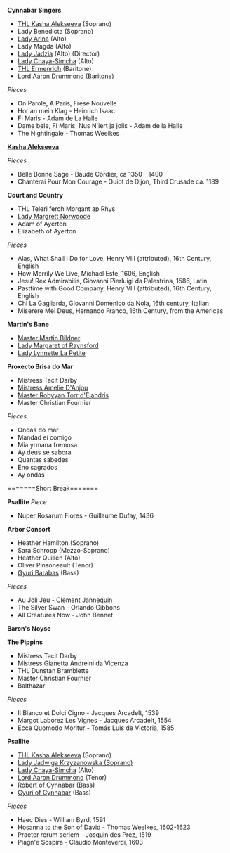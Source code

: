**Cynnabar Singers**

*   [THL Kasha Alekseeva](profile.php?id=262) (Soprano)
*   Lady Benedicta (Soprano)
*   [Lady Arina](profile.php?id=276) (Alto)
*   Lady Magda (Alto)
*   [Lady Jadzia](profile.php?id=2) (Alto) (Director)
*   [Lady Chaya-Simcha](profile.php?id=271) (Alto)
*   [THL Ermenrich](profile.php?id=263) (Baritone)
*   [Lord Aaron Drummond](profile.php?id=24) (Baritone)

_Pieces_

*   On Parole, A Paris, Frese Nouvelle
*   Hor an mein Klag - Heinrich Isaac
*   Fi Maris - Adam de La Halle
*   Dame bele, Fi Maris, Nus N'iert ja jolis - Adam de la Halle
*   The Nightingale - Thomas Weelkes

**[Kasha Alekseeva](profile.php?id=262)**

_Pieces_

*   Belle Bonne Sage - Baude Cordier, ca 1350 - 1400
*   Chanterai Pour Mon Courage - Guiot de Dijon, Third Crusade ca. 1189

**Court and Country**

*   THL Teleri ferch Morgant ap Rhys
*   [Lady Margrett Norwoode](profile.php?id=275)
*   Adam of Ayerton
*   Elizabeth of Ayerton

_Pieces_

*   Alas, What Shall I Do for Love, Henry VIII (attributed), 16th Century, English
*   How Merrily We Live, Michael Este, 1606, English
*   Jesu! Rex Admirabilis, Giovanni Pierluigi da Palestrina, 1586, Latin
*   Pasttime with Good Company, Henry VIII (attributed), 16th Century, English
*   Chi La Gagliarda, Giovanni Domenico da Nola, 16th century, Italian
*   Miserere Mei Deus, Hernando Franco, 16th Century, from the Americas

**Martin's Bane**

*   [Master Martin Bildner](profile.php?id=274)
*   [Lady Margaret of Raynsford](profile.php?id=264)
*   [Lady Lynnette La Petite](profile.php?id=268)

**Proxecto Brisa do Mar**

*   Mistress Tacit Darby
*   [Mistress Amelie D'Anjou](profile.php?id=261)
*   [Master Robyyan Torr d'Elandris](profile.php?id=267)
*   Master Christian Fournier

_Pieces_

*   Ondas do mar
*   Mandad ei comigo
*   Mia yrmana fremosa
*   Ay deus se sabora
*   Quantas sabedes
*   Eno sagrados
*   Ay ondas

=======Short Break=======

**Psallite**
_Piece_

*   Nuper Rosarum Flores - Guillaume Dufay, 1436

**Arbor Consort**

*   Heather Hamilton (Soprano)
*   Sara Schropp (Mezzo-Soprano)
*   Heather Quillen (Alto)
*   Oliver Pinsoneault (Tenor)
*   [Gyuri Barabas](profile.php?id=272) (Bass)

_Pieces_

*   Au Joli Jeu - Clement Jannequin
*   The Silver Swan - Orlando Gibbons
*   All Creatures Now - John Bennet

**Baron's Noyse**

**The Pippins**

*   Mistress Tacit Darby
*   Mistress Gianetta Andreini da Vicenza
*   THL Dunstan Bramblette
*   Master Christian Fournier
*   Balthazar

_Pieces_

*   Il Bianco et Dolci Cigno - Jacques Arcadelt, 1539
*   Margot Laborez Les Vignes - Jacques Arcadelt, 1554
*   Ecce Quomodo Moritur - Tomás Luis de Victoria, 1585

**Psallite**

*   [THL Kasha Alekseeva](profile.php?id=262) (Soprano)
*   [Lady Jadwiga Krzyzanowska (Soprano)](profile.php?id=2)
*   [Lady Chaya-Simcha](profile.php?id=271) (Alto)
*   [Lord Aaron Drummond](profile.php?id=24) (Tenor)
*   Robert of Cynnabar (Bass)
*   [Gyuri of Cynnabar](profile.php?id=272) (Bass)

_Pieces_

*   Haec Dies - William Byrd, 1591
*   Hosanna to the Son of David - Thomas Weelkes, 1602-1623
*   Praeter rerum seriem - Josquin des Prez, 1519
*   Piagn'e Sospira - Claudio Monteverdi, 1603

